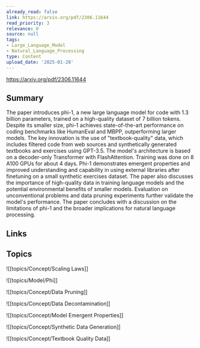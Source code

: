 ```yaml
---
already_read: false
link: https://arxiv.org/pdf/2306.11644
read_priority: 3
relevance: 0
source: null
tags:
- Large_Language_Model
- Natural_Language_Processing
type: Content
upload_date: '2025-01-28'
---
```


https://arxiv.org/pdf/2306.11644
## Summary

The paper introduces phi-1, a new large language model for code with 1.3 billion parameters, trained on a high-quality dataset of 7 billion tokens. Despite its smaller size, phi-1 achieves state-of-the-art performance on coding benchmarks like HumanEval and MBPP, outperforming larger models. The key innovation is the use of "textbook-quality" data, which includes filtered code from web sources and synthetically generated textbooks and exercises using GPT-3.5. The model's architecture is based on a decoder-only Transformer with FlashAttention. Training was done on 8 A100 GPUs for about 4 days. Phi-1 demonstrates emergent properties and improved understanding and capability in using external libraries after finetuning on a small synthetic exercises dataset. The paper also discusses the importance of high-quality data in training language models and the potential environmental benefits of smaller models. Evaluation on unconventional problems and data pruning experiments further validate the model's performance. The paper concludes with a discussion on the limitations of phi-1 and the broader implications for natural language processing.
## Links


## Topics

![[topics/Concept/Scaling Laws]]

![[topics/Model/Phi]]

![[topics/Concept/Data Pruning]]

![[topics/Concept/Data Decontamination]]

![[topics/Concept/Model Emergent Properties]]

![[topics/Concept/Synthetic Data Generation]]

![[topics/Concept/Textbook Quality Data]]